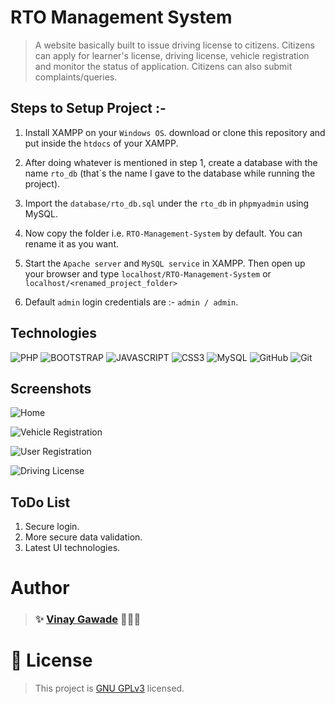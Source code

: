 # RTO Management System

> A website basically built to issue driving license to citizens. Citizens can apply for learner's license, driving license, vehicle registration and monitor the status of application. Citizens can also submit complaints/queries.
## Steps to Setup Project :-

1. Install XAMPP on your `Windows OS`. download or clone this repository and put inside the `htdocs` of your XAMPP.
2. After doing whatever is mentioned in step 1, create a database with the name `rto_db` (that`s the name I gave to the database while running the project).
3. Import the `database/rto_db.sql` under the `rto_db` in `phpmyadmin` using MySQL.
4. Now copy the folder i.e. `RTO-Management-System` by default. You can rename it as you want.
5. Start the `Apache server` and `MySQL service` in XAMPP. Then open up your browser and type `localhost/RTO-Management-System` or `localhost/<renamed_project_folder>`

6. Default `admin` login credentials are :- `admin / admin`.
## Technologies

![PHP](https://img.shields.io/static/v1?style=flat-square&label&style=for-the-badge&logo=php&message=PHP&color=777BB4&labelColor=white)
![BOOTSTRAP](https://img.shields.io/static/v1?style=flat-square&label&style=for-the-badge&logo=BOOTSTRAP&message=Bootstrap&color=7952B3&labelColor=white&logoColor=7952B3)
![JAVASCRIPT](https://img.shields.io/static/v1?style=flat-square&label&style=for-the-badge&logo=JavaScript&message=JavaScript&color=F7DF1E&labelColor=black)
![CSS3](https://img.shields.io/static/v1?style=flat-square&label&style=for-the-badge&logo=CSS3&message=CSS3&color=1572B6&labelColor=white&logoColor=1572B6)
![MySQL](https://img.shields.io/static/v1?style=flat-square&label&style=for-the-badge&logo=MySQL&message=MySQL&color=4479A1&labelColor=white&logoColor=1572B6)
![GitHub](https://img.shields.io/static/v1?style=flat-square&label&style=for-the-badge&logo=GitHub&message=GitHub&color=181717&labelColor=white&logoColor=181717)
![Git](https://img.shields.io/static/v1?style=flat-square&label&style=for-the-badge&logo=Git&message=Git&color=F05032&labelColor=white&logoColor=F05032)

## Screenshots

![Home](https://i.ibb.co/D5vWYVF/image.png)

![Vehicle Registration](https://i.ibb.co/0K7xfW6/image.png)

![User Registration](https://i.ibb.co/9Wj0v6x/image.png)

![Driving License](https://i.ibb.co/9rcg6cx/image.png)

## ToDo List

1. Secure login.
2. More secure data validation.
3. Latest UI technologies.
# Author

>### ✨ [Vinay Gawade](https://github.com/vinugawade) 👨🏻‍💻

# 📝 License

> This project is [GNU GPLv3](https://github.com/vinugawade/RTO-Management-System/blob/master/license) licensed.